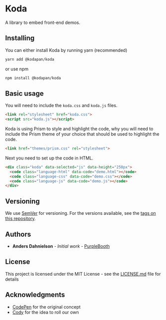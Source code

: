 # Koda

A library to embed front-end demos.

## Installing

You can either install Koda by running yarn (recommended)

```bash
yarn add @kodapan/koda
```

or use npm

```bash
npm install @kodapan/koda
```

## Basic usage

You will need to include the `koda.css` and `koda.js` files.

```html
<link rel="stylesheet" href="koda.css">
<script src="koda.js"></script>
```

Koda is using Prism to style and highlight the code, why you will need to include the Prism theme of your choice that should be used to highlight the code.

```html
<link href="themes/prism.css" rel="stylesheet">
```

Next you need to set up the code in HTML.

```html
<div class="koda" data-selected="js" data-height="250px">
  <code class="language-html" data-code="demo.html"></code>
  <code class="language-css" data-code="demo.css"></code>
  <code class="language-js" data-code="demo.js"></code>
</div>
```

## Versioning

We use [SemVer](http://semver.org/) for versioning. For the versions available, see the [tags on this repository](https://github.com/dahnielson/koda/tags). 

## Authors

* **Anders Dahnielson** - *Initial work* - [PurpleBooth](https://github.com/dahnielson)

## License

This project is licensed under the MIT License - see the [LICENSE.md](LICENSE.md) file for details

## Acknowledgments

* [CodePen](https://codepen.io) for the original concept
* [Cody](https://github.com/lmgonzalves/cody) for the idea to roll our own
